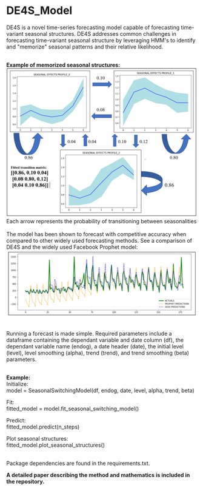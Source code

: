 # DE4S_Model
DE4S is a novel time-series forecasting model capable of forecasting
time-variant seasonal structures. DE4S addresses common challenges in
forecasting time-variant seasonal structure by leveraging
HMM's to identify and "memorize" seasonal patterns and their 
relative likelihood.<br> <br>

<b> Example of memorized seasonal structures:</b><br>
 ![alt text](https://github.com/kmana1995/DE4S_Model/blob/master/Images/Memorized_Structures.jpg?raw=true)<br>
 Each arrow represents the probability of transitioning between
 seasonalities<br><br>
The model has been shown to forecast with competitive accuracy 
when compared to other widely used forecasting methods. See a comparison
of DE4S and the widely used Facebook Prophet model:<br>
![alt text](https://github.com/kmana1995/DE4S_Model/blob/master/Images/DE4S_vs_prophet.jpg?raw=true)<br><br>

Running a forecast is made simple. Required parameters include a dataframe 
containing the dependant variable and date column (df), the
dependant variable name (endog), a date header (date), the initial level 
(level), level smoothing (alpha), trend (trend), and trend smoothing (beta)
parameters. <br><br>

<b> Example:</b> <br>
Initialize:<br>
model = SeasonalSwitchingModel(df, endog, date, level, alpha, trend, beta)<br>

Fit:<br>
fitted_model = model.fit_seasonal_switching_model()<br>

Predict:<br>
fitted_model.predict(n_steps)<br>

Plot seasonal structures:<br>
fitted_model.plot_seasonal_structures()<br><br>


Package dependencies are found in the requirements.txt.

<b>A detailed paper describing the method and mathematics is included in the repository.</b>
